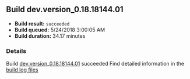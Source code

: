 ## Build dev.version_0.18.18144.01
- **Build result:** `succeeded`
- **Build queued:** 5/24/2018 3:00:05 AM
- **Build duration:** 34.17 minutes
### Details
Build [dev.version_0.18.18144.01](https://winappstudio.visualstudio.com/web/build.aspx?pcguid=a4ef43be-68ce-4195-a619-079b4d9834c2&builduri=vstfs%3a%2f%2f%2fBuild%2fBuild%2f25724) succeeded
Find detailed information in the [build log files](https://uwpctdiags.blob.core.windows.net/buildlogs/dev.version_0.18.18144.01_logs.zip)
